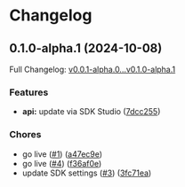 # Changelog

## 0.1.0-alpha.1 (2024-10-08)

Full Changelog: [v0.0.1-alpha.0...v0.1.0-alpha.1](https://github.com/codemusket/avacube/compare/v0.0.1-alpha.0...v0.1.0-alpha.1)

### Features

* **api:** update via SDK Studio ([7dcc255](https://github.com/codemusket/avacube/commit/7dcc255f84a9a8d80499f2f66ce5922e98df03b8))


### Chores

* go live ([#1](https://github.com/codemusket/avacube/issues/1)) ([a47ec9e](https://github.com/codemusket/avacube/commit/a47ec9efc3e27570fd78ee0d3842cd647c02c37a))
* go live ([#4](https://github.com/codemusket/avacube/issues/4)) ([f36af0e](https://github.com/codemusket/avacube/commit/f36af0e00dea22d89d5a553d815a2585ef094e3f))
* update SDK settings ([#3](https://github.com/codemusket/avacube/issues/3)) ([3fc71ea](https://github.com/codemusket/avacube/commit/3fc71ea7d32a6b4f29857185bfb41d130fd2b732))
